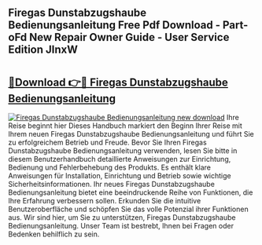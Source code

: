 ## Firegas Dunstabzugshaube Bedienungsanleitung Free Pdf Download - Part-oFd New Repair Owner Guide - User Service Edition JInxW

# <h2><a href="http://df1akn.blite.top/?on=Firegas+Dunstabzugshaube+Bedienungsanleitung">🔗Download 👉🔴 Firegas Dunstabzugshaube Bedienungsanleitung</a></h2>

[![Firegas Dunstabzugshaube Bedienungsanleitung new download](https://i.imgur.com/lujVjoI.png)](http://df1akn.blite.top/?on=Firegas+Dunstabzugshaube+Bedienungsanleitung)
Ihre Reise beginnt hier Dieses Handbuch markiert den Beginn Ihrer Reise mit Ihrem neuen Firegas Dunstabzugshaube Bedienungsanleitung und führt Sie zu erfolgreichem Betrieb und Freude. Bevor Sie Ihren Firegas Dunstabzugshaube Bedienungsanleitung verwenden, lesen Sie bitte in diesem Benutzerhandbuch detaillierte Anweisungen zur Einrichtung, Bedienung und Fehlerbehebung des Produkts. Es enthält klare Anweisungen für Installation, Einrichtung und Betrieb sowie wichtige Sicherheitsinformationen. Ihr neues Firegas Dunstabzugshaube Bedienungsanleitung bietet eine beeindruckende Reihe von Funktionen, die Ihre Erfahrung verbessern sollen. Erkunden Sie die intuitive Benutzeroberfläche und schöpfen Sie das volle Potenzial ihrer Funktionen aus. Wir sind hier, um Sie zu unterstützen, Firegas Dunstabzugshaube Bedienungsanleitung. Unser Team ist bestrebt, Ihnen bei Fragen oder Bedenken behilflich zu sein.
